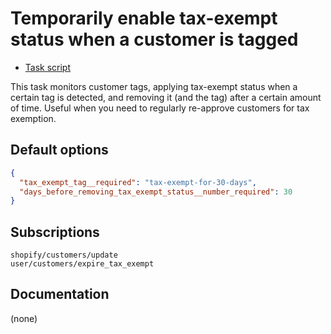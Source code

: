 # Temporarily enable tax-exempt status when a customer is tagged

* [Task script](./script.liquid)

This task monitors customer tags, applying tax-exempt status when a certain tag is detected, and removing it (and the tag) after a certain amount of time. Useful when you need to regularly re-approve customers for tax exemption.

## Default options

```json
{
  "tax_exempt_tag__required": "tax-exempt-for-30-days",
  "days_before_removing_tax_exempt_status__number_required": 30
}
```

## Subscriptions

```liquid
shopify/customers/update
user/customers/expire_tax_exempt
```

## Documentation

(none)